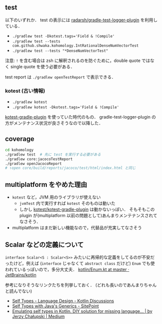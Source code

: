 ## test
以下のいずれか．
test の表示には [radarsh/gradle-test-logger-plugin](https://github.com/radarsh/gradle-test-logger-plugin) を利用している．

- `./gradlew test -Dkotest.tags='Field & !Compile'`
- `./gradlew test --tests com.github.shwaka.kohomology.IntRationalDenseNumVectorTest`
- `./gradlew test --tests "*DenseNumVectorTest"`

注意: `!` を含む場合は zsh に解釈されるのを防ぐために，double quote ではなく single quote を使う必要がある．

test report は `./gradlew openTestReport` で表示できる．

### kotest (古い情報)
- `./gradlew kotest`
- `./gradlew kotest -Dkotest.tags='Field & !Compile'`

[kotest-gradle-plugin](https://github.com/kotest/kotest-gradle-plugin) を使っていた時代のもの．
gradle-test-logger-plugin の方がメンテナンス状況が良さそうなので以降した．

## coverage
```bash
cd kohomology
./gradlew test  # 先に test を実行する必要がある
./gradlew core:jacocoTestReport
./gradlew openJacocoReport
# ↑open core/build/reports/jacoco/test/html/index.html と同じ
```

## multiplatform をやめた理由
- `kotest` など，JVM 用のライブラリが使えない
    - `jvmTest` 内で実行すれば `kotest` そのものは動いた
    - しかし [kotest/kotest-gradle-plugin](https://github.com/kotest/kotest-gradle-plugin) は動かないっぽい．
      そもそもこの plugin が(multiplatform 以前の問題として)あんまりメンテナンスされてなさそう．
- multiplatform はまだ新しい機能なので，代替品が充実してなさそう

## Scalar などの定義について
`interface Scalar<S : Scalar<S>>` みたいに再帰的な定義をしてるのが不安だったけど，例えば (`interface` じゃなくて `abstract class` だけど) `Enum` でも使われているっぽいので，多分大丈夫．
[kotlin/Enum.kt at master · JetBrains/kotlin](https://github.com/JetBrains/kotlin/blob/master/core/builtins/native/kotlin/Enum.kt)

参考になりそうなリンクたちを列挙しておく．
(どれも長いのであんまりちゃんと読んでない)
- [Self Types - Language Design - Kotlin Discussions](https://discuss.kotlinlang.org/t/self-types/371/21)
- [Self Types with Java's Generics - SitePoint](https://www.sitepoint.com/self-types-with-javas-generics/)
- [Emulating self types in Kotlin. DIY solution for missing language… | by Jerzy Chałupski | Medium](https://medium.com/@jerzy.chalupski/emulating-self-types-in-kotlin-d64fe8ea2e62)
